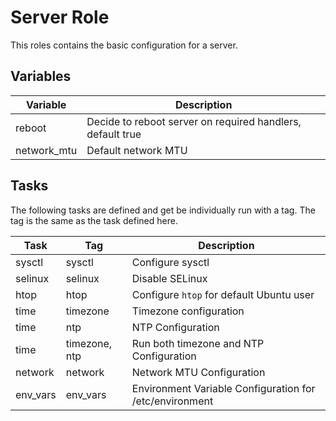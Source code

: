 # Server Role

This roles contains the basic configuration for a server.

## Variables

| Variable    | Description                                                |
| ----------- | ---------------------------------------------------------- |
| reboot      | Decide to reboot server on required handlers, default true |
| network_mtu | Default network MTU                                        |

## Tasks

The following tasks are defined and get be individually run with a tag. The tag is the same as the task defined here.

| Task     | Tag           | Description                                             |
| -------- | ------------- | ------------------------------------------------------- |
| sysctl   | sysctl        | Configure sysctl                                        |
| selinux  | selinux       | Disable SELinux                                         |
| htop     | htop          | Configure `htop` for default Ubuntu user                |
| time     | timezone      | Timezone configuration                                  |
| time     | ntp           | NTP Configuration                                       |
| time     | timezone, ntp | Run both timezone and NTP Configuration                 |
| network  | network       | Network MTU Configuration                               |
| env_vars | env_vars      | Environment Variable Configuration for /etc/environment |
